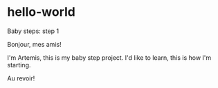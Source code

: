 # hello-world
Baby steps: step 1

Bonjour, mes amis!

I'm Artemis, this is my baby step project.
I'd like to learn, this is how I'm starting. 

Au revoir!
